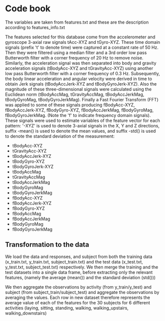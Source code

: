 # Code book
The variables are taken from features.txt and these are the description according to features_info.txt

The features selected for this database come from the accelerometer and gyroscope 3-axial raw signals tAcc-XYZ and tGyro-XYZ. These time domain signals (prefix 't' to denote time) were captured at a constant rate of 50 Hz. Then they were filtered using a median filter and a 3rd order low pass Butterworth filter with a corner frequency of 20 Hz to remove noise. Similarly, the acceleration signal was then separated into body and gravity acceleration signals (tBodyAcc-XYZ and tGravityAcc-XYZ) using another low pass Butterworth filter with a corner frequency of 0.3 Hz. 
Subsequently, the body linear acceleration and angular velocity were derived in time to obtain Jerk signals (tBodyAccJerk-XYZ and tBodyGyroJerk-XYZ). Also the magnitude of these three-dimensional signals were calculated using the Euclidean norm (tBodyAccMag, tGravityAccMag, tBodyAccJerkMag, tBodyGyroMag, tBodyGyroJerkMag). 
Finally a Fast Fourier Transform (FFT) was applied to some of these signals producing fBodyAcc-XYZ, fBodyAccJerk-XYZ, fBodyGyro-XYZ, fBodyAccJerkMag, fBodyGyroMag, fBodyGyroJerkMag. (Note the 'f' to indicate frequency domain signals). 
These signals were used to estimate variables of the feature vector for each pattern: 
'-XYZ' is used to denote 3-axial signals in the X, Y and Z directions, suffix -mean() is used to denote the mean values, and suffix -std() is used to denote the standard deviation of the measurement:

* tBodyAcc-XYZ
* tGravityAcc-XYZ
* tBodyAccJerk-XYZ
* tBodyGyro-XYZ
* tBodyGyroJerk-XYZ
* tBodyAccMag
* tGravityAccMag
* tBodyAccJerkMag
* tBodyGyroMag
* tBodyGyroJerkMag
* fBodyAcc-XYZ
* fBodyAccJerk-XYZ
* fBodyGyro-XYZ
* fBodyAccMag
* fBodyAccJerkMag
* fBodyGyroMag
* fBodyGyroJerkMag

## Transformation to the data 

We load the data and responses, and subject from both the training data (x_train.txt, y_train.txt, subject_train.txt) 
and the test data (x_test.txt, y_test.txt, subject_test.txt) respectively.
We then merge the training and the test datasets into a single data frame, before extracting only the relevant features, 
(namely the average (mean()) and the standard deviation (std()))

We then aggregate the observations by activity (from y_train/y_test) and subject (from subject_train/subject_test) and aggregate 
the observations by averaging the values. Each row in new dataset therefore represents the average value of each of the 
features for the 30 subjects for 6 different activities (laying, sitting, standing, walking, walking_upstairs, walking_downstairs) 
